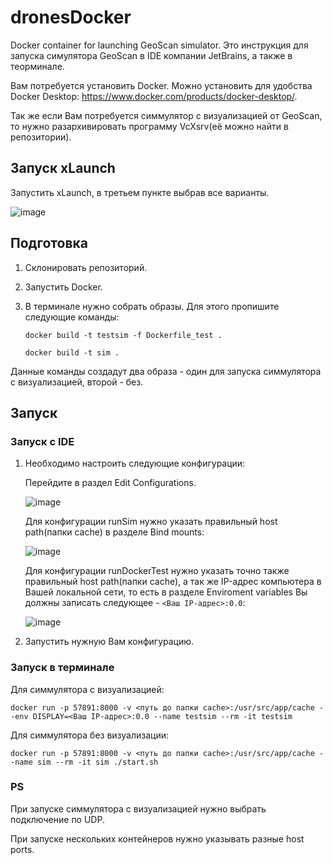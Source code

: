 # dronesDocker
Docker container for launching GeoScan simulator.
Это инструкция для запуска симулятора GeoScan в IDE компании JetBrains, а также в теорминале.

Вам потребуется установить Docker. Можно установить для удобства Docker Desktop: https://www.docker.com/products/docker-desktop/.

Так же если Вам потребуется симмулятор с визуализацией от GeoScan, то нужно разархивировать программу VcXsrv(её можно найти в репозитории). 

## Запуск xLaunch
Запустить xLaunch, в третьем пункте выбрав все варианты.

![image](https://user-images.githubusercontent.com/71688733/164915371-a9c88946-47c3-47d0-ae9e-d429d57509f7.png)


## Подготовка
1. Склонировать репозиторий.
2. Запустить Docker.
3. В терминале нужно собрать образы. Для этого пропишите следующие команды:

   `docker build -t testsim -f Dockerfile_test .`
   
   `docker build -t sim .`
   
 Данные команды создадут два образа - один для запуска симмулятора с визуализацией, второй - без.

## Запуск
### Запуск с IDE
1. Необходимо настроить следующие конфигурации:

    Перейдите в раздел Edit Configurations.

    ![image](https://user-images.githubusercontent.com/71688733/164914404-3f5a4957-ee09-4a2a-9eea-07540570d49f.png)
    
    Для конфигурации runSim нужно указать правильный host path(папки cache) в разделе Bind mounts:
    
    ![image](https://user-images.githubusercontent.com/71688733/164914618-1927f3b7-6a29-4b90-ad1c-76b4f5f5c556.png)
    
    Для конфигурации runDockerTest нужно указать точно также правильный host path(папки cache), а так же IP-адрес компьютера в Вашей локальной сети, то есть в разделе Enviroment variables Вы должны записать следующее - `<Ваш IP-адрес>:0.0`:
    
    ![image](https://user-images.githubusercontent.com/71688733/164914732-81627523-dc57-44fc-8730-0e1b6aa6e23c.png)
    
2. Запустить нужную Вам конфигурацию.

### Запуск в терминале

Для симмулятора с визуализацией:

`docker run -p 57891:8000 -v <путь до папки cache>:/usr/src/app/cache --env DISPLAY=<Ваш IP-адрес>:0.0 --name testsim --rm -it testsim`

Для симмулятора без визуализации:

`docker run -p 57891:8000 -v <путь до папки cache>:/usr/src/app/cache --name sim --rm -it sim ./start.sh`

### PS
При запуске симмулятора с визуализацией нужно выбрать подключение по UDP.

При запуске нескольких контейнеров нужно указывать разные host ports.


    
    



   
   
